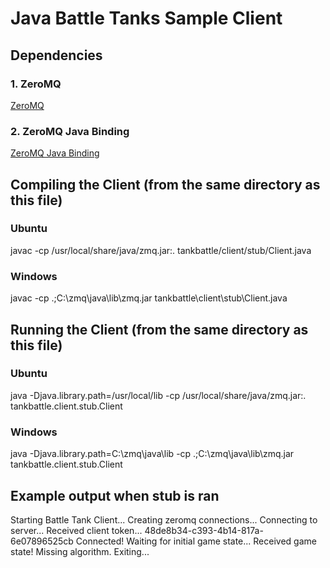 # Java Battle Tanks Sample Client

## Dependencies

### 1. ZeroMQ

[ZeroMQ](http://www.zeromq.org/)

### 2. ZeroMQ Java Binding

[ZeroMQ Java Binding](http://www.zeromq.org/bindings:java)

## Compiling the Client (from the same directory as this file)

### Ubuntu

javac -cp /usr/local/share/java/zmq.jar:. tankbattle/client/stub/Client.java

### Windows

javac -cp .;C:\zmq\java\lib\zmq.jar tankbattle\client\stub\Client.java

## Running the Client (from the same directory as this file)

### Ubuntu  

java -Djava.library.path=/usr/local/lib -cp /usr/local/share/java/zmq.jar:. tankbattle.client.stub.Client <ip-address> <team-name> <password> <match-token>

### Windows

java -Djava.library.path=C:\zmq\java\lib -cp .;C:\zmq\java\lib\zmq.jar tankbattle.client.stub.Client <ip-address> <team-name> <password> <match-token>

## Example output when stub is ran

Starting Battle Tank Client...
Creating zeromq connections...
Connecting to server...
Received client token... 48de8b34-c393-4b14-817a-6e07896525cb
Connected!
Waiting for initial game state...
Received game state!
Missing algorithm.
Exiting...
